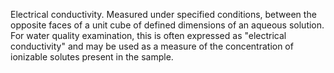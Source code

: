Electrical conductivity. Measured under specified conditions, between the opposite faces of a unit cube of defined dimensions of an aqueous solution. For water quality examination, this is often expressed as "electrical conductivity" and may be used as a measure of the concentration of ionizable solutes present in the sample.
